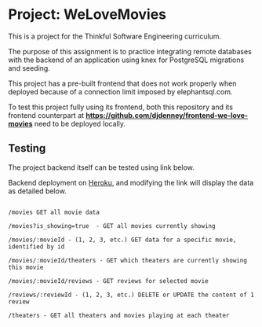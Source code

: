 # Project: WeLoveMovies

This is a project for the Thinkful Software Engineering curriculum.

The purpose of this assignment is to practice integrating remote databases with the backend of an application using knex for PostgreSQL migrations and seeding.

This project has a pre-built frontend that does not work properly when deployed because of a connection limit imposed by elephantsql.com.

To test this project fully using its frontend, both this repository and its frontend counterpart at **https://github.com/djdenney/frontend-we-love-movies** need to be deployed locally.

## Testing

The project backend itself can be tested using link below.

Backend deployment on [Heroku](https://peaceful-sands-61422.herokuapp.com/movies), and modifying the link will display the data as detailed below.

```

/movies GET all movie data

/movies?is_showing=true  - GET all movies currently showing

/movies/:movieId - (1, 2, 3, etc.) GET data for a specific movie, identified by id

/movies/:movieId/theaters - GET which theaters are currently showing this movie

/movies/:movieId/reviews - GET reviews for selected movie

/reviews/:reviewId - (1, 2, 3, etc.) DELETE or UPDATE the content of 1 review

/theaters - GET all theaters and movies playing at each theater

```
